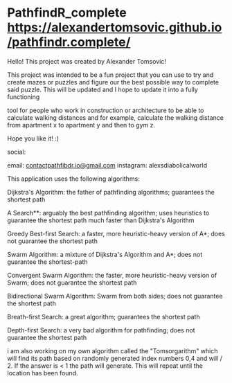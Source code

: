 # PathfindR_complete https://alexandertomsovic.github.io/pathfindr.complete/

Hello! This project was created by Alexander Tomsovic!

This project was intended to be a fun project that you can use to try and create mazes or puzzles and figure our the best possible way to complete said puzzle. This will be updated and I hope to update it into a fully functioning

tool for people who work in construction or architecture to be able to calculate walking distances and for example, calculate the walking distance from apartment x to apartment y and then to gym z.

Hope you like it! :)

social:

email: contactpathfibdr.io@gmail.com instagram: alexsdiabolicalworld

This application uses the following algorithms:

Dijkstra's Algorithm: the father of pathfinding algorithms; guarantees the shortest path

A Search**: arguably the best pathfinding algorithm; uses heuristics to guarantee the shortest path much faster than Dijkstra's Algorithm

Greedy Best-first Search: a faster, more heuristic-heavy version of A*; does not guarantee the shortest path

Swarm Algorithm: a mixture of Dijkstra's Algorithm and A*; does not guarantee the shortest-path

Convergent Swarm Algorithm: the faster, more heuristic-heavy version of Swarm; does not guarantee the shortest path

Bidirectional Swarm Algorithm: Swarm from both sides; does not guarantee the shortest path

Breath-first Search: a great algorithm; guarantees the shortest path

Depth-first Search: a very bad algorithm for pathfinding; does not guarantee the shortest path

i am also working on my own algorithm called the "Tomsorgarithm" which will find its path based on randomly generated index numbers 0,4 and will / 2. If the answer is < 1 the path will generate. This will repeat until the location has been found.
